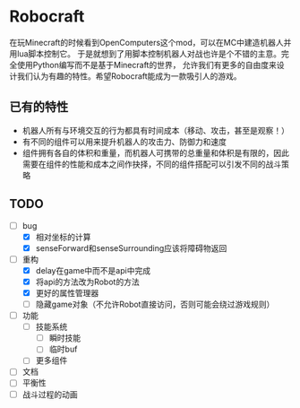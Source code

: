 # Robocraft

在玩Minecraft的时候看到OpenComputers这个mod，可以在MC中建造机器人并用lua脚本控制它。
于是就想到了用脚本控制机器人对战也许是个不错的主意。完全使用Python编写而不是基于Minecraft的世界，
允许我们有更多的自由度来设计我们认为有趣的特性。希望Robocraft能成为一款吸引人的游戏。

## 已有的特性

- 机器人所有与环境交互的行为都具有时间成本（移动、攻击，甚至是观察！）
- 有不同的组件可以用来提升机器人的攻击力、防御力和速度
- 组件拥有各自的体积和重量，而机器人可携带的总重量和体积是有限的，因此需要在组件的性能和成本之间作抉择，不同的组件搭配可以引发不同的战斗策略

## TODO

- [ ] bug
  - [x] 相对坐标的计算
  - [x] senseForward和senseSurrounding应该将障碍物返回
- [ ] 重构
  - [x] delay在game中而不是api中完成
  - [x] 将api的方法改为Robot的方法
  - [x] 更好的属性管理器
  - [ ] 隐藏game对象（不允许Robot直接访问，否则可能会绕过游戏规则）
- [ ] 功能
  - [ ] 技能系统
    - [ ] 瞬时技能
    - [ ] 临时buf
  - [ ] 更多组件
- [ ] 文档
- [ ] 平衡性
- [ ] 战斗过程的动画